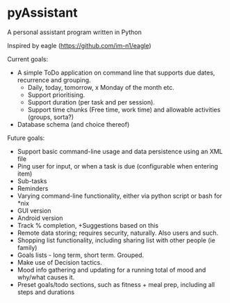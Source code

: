 # pyAssistant

A personal assistant program written in Python


Inspired by eagle (https://github.com/im-n1/eagle)

Current goals:
- A simple ToDo application on command line that supports due dates, recurrence and grouping.
	- Daily, today, tomorrow, x Monday of the month etc.
	- Support prioritising.
	- Support duration (per task and per session).
	- Support time chunks (Free time, work time) and allowable activities (groups, sorta?)
- Database schema (and choice thereof)
	
Future goals:
- Support basic command-line usage and data persistence using an XML file
- Ping user for input, or when a task is due (configurable when entering item)
- Sub-tasks
- Reminders
- Varying command-line functionality, either via python script or bash for *nix
- GUI version
- Android version
- Track % completion, +Suggestions based on this
- Remote data storing; requires security, naturally. Also users and such.
- Shopping list functionality, including sharing list with other people (ie family)
- Goals lists - long term, short term. Grouped.
- Make use of Decision tactics.
- Mood info gathering and updating for a running total of mood and why/what causes it.
- Preset goals/todo sections, such as fitness + meal prep, including all steps and durations
